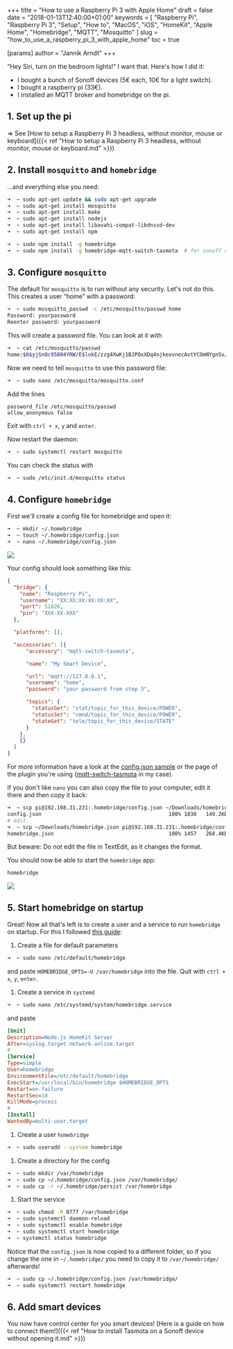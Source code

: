 +++
title = "How to use a Raspberry Pi 3 with Apple Home"
draft = false
date = "2018-01-13T12:40:00+01:00"
keywords = [ "Raspberry Pi", "Raspberry Pi 3", "Setup", "How to", "MacOS", "iOS", "HomeKit", "Apple Home", "Homebridge", "MQTT", "Mosquitto" ]
slug = "how_to_use_a_raspberry_pi_3_with_apple_home"
toc = true

[params]
  author = "Jannik Arndt"
+++

“Hey Siri, turn on the bedroom lights!” I want that. Here's how I did it:

- I bought a bunch of Sonoff devices (5€ each, 10€ for a light switch).
- I bought a raspberry pi (33€).
- I installed an MQTT broker and homebridge on the pi.

<!--more-->

## 1. Set up the pi

=> See [How to setup a Raspberry Pi 3 headless, without monitor, mouse or keyboard]({{< ref "How to setup a Raspberry Pi 3 headless, without monitor, mouse or keyboard.md" >}})

## 2. Install `mosquitto` and `homebridge`

…and everything else you need:

```zsh
➜  ~ sudo apt-get update && sudo apt-get upgrade
➜  ~ sudo apt-get install mosquitto
➜  ~ sudo apt-get install make
➜  ~ sudo apt-get install nodejs
➜  ~ sudo apt-get install libavahi-compat-libdnssd-dev
➜  ~ sudo apt-get install npm

➜  ~ sudo npm install -g homebridge
➜  ~ sudo npm install -g homebridge-mqtt-switch-tasmota  # for sonoff devices
```

## 3. Configure `mosquitto`

The default for `mosquitto` is to run without any security. Let's not do this. This creates a user “home” with a password:

```zsh
➜  ~ sudo mosquitto_passwd -c /etc/mosquitto/passwd home
Password: yourpassword
Reenter password: yourpassword
```

This will create a password file. You can look at it with

```zsh
➜  ~ cat /etc/mosquitto/passwd
home:$6$yjSnOc95804YRW/E$lokE/zzg4XwKj1BJPOxXDq4njkeovnecAvtYCOmNYgn5v/c8sHP08LnH7rDP0uU59hzmV/5iTXsudDrO6RMWPl+A==
```

Now we need to tell `mosquitto` to use this password file:

```zsh
➜  ~ sudo nano /etc/mosquitto/mosquitto.conf
```

Add the lines

```config
password_file /etc/mosquitto/passwd
allow_anonymous false
```

Exit with `ctrl + x`, `y` and `enter`.

Now restart the daemon:

```zsh
➜  ~ sudo systemctl restart mosquitto
```

You can check the status with

```zsh
➜  ~ sudo /etc/init.d/mosquitto status
```

## 4. Configure `homebridge`

First we'll create a config file for homebridge and open it:

```zsh
➜  ~ mkdir ~/.homebridge
➜  ~ touch ~/.homebridge/config.json
➜  ~ nano ~/.homebridge/config.json
```

![](../pi/homebridge_config.png)

Your config should look something like this:

```json
{
  "bridge": {
    "name": "Raspberry Pi",
    "username": "XX:XX:XX:XX:XX:XX",
    "port": 51826,
    "pin": "XXX-XX-XXX"
  },

  "platforms": [],

  "accessories": [{
      "accessory": "mqtt-switch-tasmota",

      "name": "My Smart Device",

      "url": "mqtt://127.0.0.1",
      "username": "home",
      "password": "your password from step 3",

      "topics": {
        "statusGet": "stat/topic_for_this_device/POWER",
        "statusSet": "cmnd/topic_for_this_device/POWER",
        "stateGet": "tele/topic_for_this_device/STATE"
      }
    },
    {}
  ]
}
```

For more information have a look at the [config.json sample](https://github.com/nfarina/homebridge/blob/master/config-sample.json) or the page of the plugin you're using ([mqtt-switch-tasmota](https://github.com/MacWyznawca/homebridge-mqtt-switch-tasmota/blob/master/config.json) in my case).

If you don't like `nano` you can also copy the file to your computer, edit it there and then copy it back:

```zsh
➜  ~ scp pi@192.168.31.231:.homebridge/config.json ~/Downloads/homebridge.json
config.json                                         100% 1830   149.2KB/s   00:00
# edit
➜  ~ scp ~/Downloads/homebridge.json pi@192.168.31.231:.homebridge/config.json
homebridge.json                                     100% 1457   268.4KB/s   00:00
```

But beware: Do _not_ edit the file in TextEdit, as it changes the format.

You should now be able to start the `homebridge` app:

```zsh
homebridge
```

![](../pi/homebridge_start.png)

## 5. Start homebridge on startup

Great! Now all that's left is to create a user and a service to run `homebridge` on startup. For this I followed [this guide](https://timleland.com/setup-homebridge-to-start-on-bootup/):

1. Create a file for default parameters
  ```zsh
  ➜  ~ sudo nano /etc/default/homebridge
  ```
  and paste `HOMEBRIDGE_OPTS=-U /var/homebridge` into the file. Quit with `ctrl + x`, `y`, `enter`.

1. Create a service in `systemd`
  ```zsh
  ➜  ~ sudo nano /etc/systemd/system/homebridge.service
  ```
  and paste
  ```ini
  [Unit]
  Description=Node.js HomeKit Server
  After=syslog.target network-online.target
  #
  [Service]
  Type=simple
  User=homebridge
  EnvironmentFile=/etc/default/homebridge
  ExecStart=/usr/local/bin/homebridge $HOMEBRIDGE_OPTS
  Restart=on-failure
  RestartSec=10
  KillMode=process
  #
  [Install]
  WantedBy=multi-user.target
  ```

1. Create a user `homebridge`
  ```zsh
  ➜  ~ sudo useradd --system homebridge
  ```

1. Create a directory for the config
  ```zsh
  ➜  ~ sudo mkdir /var/homebridge
  ➜  ~ sudo cp ~/.homebridge/config.json /var/homebridge/
  ➜  ~ sudo cp -r ~/.homebridge/persist /var/homebridge
  ```

1. Start the service
  ```zsh
  ➜  ~ sudo chmod -R 0777 /var/homebridge
  ➜  ~ sudo systemctl daemon-reload
  ➜  ~ sudo systemctl enable homebridge
  ➜  ~ sudo systemctl start homebridge
  ➜  ~ systemctl status homebridge
  ```

Notice that the `config.json` is now copied to a different folder, so if you change the one in `~/.homebridge/` you need to copy it to `/var/homebridge/` afterwards!

```zsh
➜  ~ sudo cp ~/.homebridge/config.json /var/homebridge/
➜  ~ sudo systemctl restart homebridge
```

## 6. Add smart devices

You now have control center for you smart devices! [Here is a guide on how to connect them!]({{< ref "How to install Tasmota on a Sonoff device without opening it.md" >}})